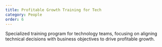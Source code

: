 ```yaml
---
title: Profitable Growth Training for Tech
category: People
order: 6
---
```

Specialized training program for technology teams, focusing on aligning technical decisions with business objectives to drive profitable growth.
